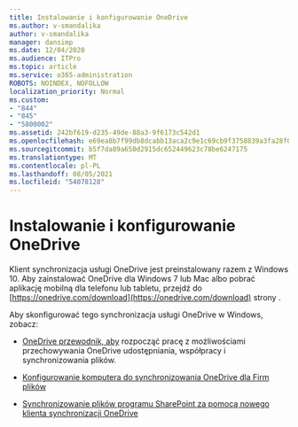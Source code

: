 ```yaml
---
title: Instalowanie i konfigurowanie OneDrive
ms.author: v-smandalika
author: v-smandalika
manager: dansimp
ms.date: 12/04/2020
ms.audience: ITPro
ms.topic: article
ms.service: o365-administration
ROBOTS: NOINDEX, NOFOLLOW
localization_priority: Normal
ms.custom:
- "844"
- "845"
- "5800002"
ms.assetid: 242bf619-d235-49de-88a3-9f6173c542d1
ms.openlocfilehash: e69ea8b7f99db8dcabb13aca2c9e1c69cb9f3758839a3fa28f0b0b9a5b6a534c
ms.sourcegitcommit: b5f7da89a650d2915dc652449623c78be6247175
ms.translationtype: MT
ms.contentlocale: pl-PL
ms.lasthandoff: 08/05/2021
ms.locfileid: "54078128"
---
```

# <a name="install-and-configure-onedrive"></a>Instalowanie i konfigurowanie OneDrive

Klient synchronizacja usługi OneDrive jest preinstalowany razem z Windows 10. Aby zainstalować OneDrive dla Windows 7 lub Mac albo pobrać aplikację mobilną dla telefonu lub tabletu, przejdź do [https://onedrive.com/download](https://onedrive.com/download) strony .
  
Aby skonfigurować tego synchronizacja usługi OneDrive w Windows, zobacz:
  
- [OneDrive przewodnik, aby](https://admin.microsoft.com/adminportal/home#/modernonboarding/onedrivequickstartguide) rozpocząć pracę z możliwościami przechowywania OneDrive udostępniania, współpracy i synchronizowania plików.

- [Konfigurowanie komputera do synchronizowania OneDrive dla Firm plików](https://go.microsoft.com/fwlink/?linkid=533375)

- [Synchronizowanie plików programu SharePoint za pomocą nowego klienta synchronizacji OneDrive](https://go.microsoft.com/fwlink/?linkid=871666)
